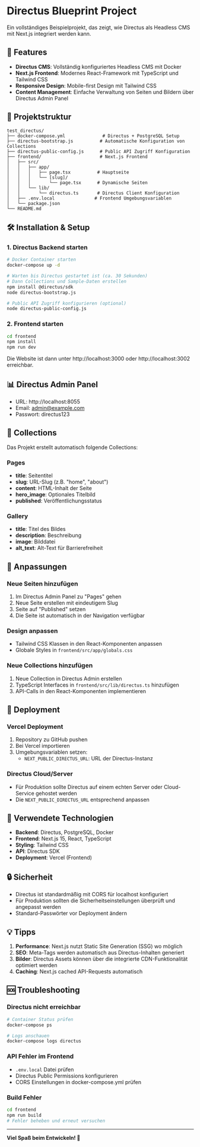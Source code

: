 # Directus Blueprint Project

Ein vollständiges Beispielprojekt, das zeigt, wie Directus als Headless CMS mit Next.js integriert werden kann.

## 🚀 Features

- **Directus CMS**: Vollständig konfiguriertes Headless CMS mit Docker
- **Next.js Frontend**: Modernes React-Framework mit TypeScript und Tailwind CSS
- **Responsive Design**: Mobile-first Design mit Tailwind CSS
- **Content Management**: Einfache Verwaltung von Seiten und Bildern über Directus Admin Panel

## 📁 Projektstruktur

```
test_directus/
├── docker-compose.yml              # Directus + PostgreSQL Setup
├── directus-bootstrap.js          # Automatische Konfiguration von Collections
├── directus-public-config.js      # Public API Zugriff Konfiguration
├── frontend/                      # Next.js Frontend
│   ├── src/
│   │   ├── app/
│   │   │   ├── page.tsx          # Hauptseite
│   │   │   └── [slug]/
│   │   │       └── page.tsx      # Dynamische Seiten
│   │   └── lib/
│   │       └── directus.ts       # Directus Client Konfiguration
│   ├── .env.local               # Frontend Umgebungsvariablen
│   └── package.json
└── README.md
```

## 🛠 Installation & Setup

### 1. Directus Backend starten

```bash
# Docker Container starten
docker-compose up -d

# Warten bis Directus gestartet ist (ca. 30 Sekunden)
# Dann Collections und Sample-Daten erstellen
npm install @directus/sdk
node directus-bootstrap.js

# Public API Zugriff konfigurieren (optional)
node directus-public-config.js
```

### 2. Frontend starten

```bash
cd frontend
npm install
npm run dev
```

Die Website ist dann unter http://localhost:3000 oder http://localhost:3002 erreichbar.

## 📊 Directus Admin Panel

- URL: http://localhost:8055
- Email: admin@example.com
- Passwort: directus123

## 🎨 Collections

Das Projekt erstellt automatisch folgende Collections:

### Pages
- **title**: Seitentitel
- **slug**: URL-Slug (z.B. "home", "about")
- **content**: HTML-Inhalt der Seite
- **hero_image**: Optionales Titelbild
- **published**: Veröffentlichungsstatus

### Gallery
- **title**: Titel des Bildes
- **description**: Beschreibung
- **image**: Bilddatei
- **alt_text**: Alt-Text für Barrierefreiheit

## 🔧 Anpassungen

### Neue Seiten hinzufügen
1. Im Directus Admin Panel zu "Pages" gehen
2. Neue Seite erstellen mit eindeutigem Slug
3. Seite auf "Published" setzen
4. Die Seite ist automatisch in der Navigation verfügbar

### Design anpassen
- Tailwind CSS Klassen in den React-Komponenten anpassen
- Globale Styles in `frontend/src/app/globals.css`

### Neue Collections hinzufügen
1. Neue Collection in Directus Admin erstellen
2. TypeScript Interfaces in `frontend/src/lib/directus.ts` hinzufügen
3. API-Calls in den React-Komponenten implementieren

## 🚀 Deployment

### Vercel Deployment
1. Repository zu GitHub pushen
2. Bei Vercel importieren
3. Umgebungsvariablen setzen:
   - `NEXT_PUBLIC_DIRECTUS_URL`: URL der Directus-Instanz

### Directus Cloud/Server
- Für Produktion sollte Directus auf einem echten Server oder Cloud-Service gehostet werden
- Die `NEXT_PUBLIC_DIRECTUS_URL` entsprechend anpassen

## 📝 Verwendete Technologien

- **Backend**: Directus, PostgreSQL, Docker
- **Frontend**: Next.js 15, React, TypeScript
- **Styling**: Tailwind CSS
- **API**: Directus SDK
- **Deployment**: Vercel (Frontend)

## 🔒 Sicherheit

- Directus ist standardmäßig mit CORS für localhost konfiguriert
- Für Produktion sollten die Sicherheitseinstellungen überprüft und angepasst werden
- Standard-Passwörter vor Deployment ändern

## 💡 Tipps

1. **Performance**: Next.js nutzt Static Site Generation (SSG) wo möglich
2. **SEO**: Meta-Tags werden automatisch aus Directus-Inhalten generiert
3. **Bilder**: Directus Assets können über die integrierte CDN-Funktionalität optimiert werden
4. **Caching**: Next.js cached API-Requests automatisch

## 🆘 Troubleshooting

### Directus nicht erreichbar
```bash
# Container Status prüfen
docker-compose ps

# Logs anschauen
docker-compose logs directus
```

### API Fehler im Frontend
- `.env.local` Datei prüfen
- Directus Public Permissions konfigurieren
- CORS Einstellungen in docker-compose.yml prüfen

### Build Fehler
```bash
cd frontend
npm run build
# Fehler beheben und erneut versuchen
```

---

**Viel Spaß beim Entwickeln! 🎉**